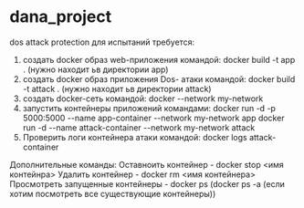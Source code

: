 # dana_project
dos attack protection
для испытаний требуется:
1) создать docker образ web-приложения  командой: docker build -t app . (нужно находит ьв директории app)
2) создать docker образ приложения Dos- атаки командой: docker build -t attack .  (нужно находит ьв директории attack)
3) создать docker-сеть  командой: docker --network my-network
4) запустить контейнеры приложений командами:
    docker run -d -p 5000:5000 --name app-container --network my-network app
    docker run -d --name attack-container --network my-network attack
5) Проверить логи контейнера атаки командой: docker logs attack-container

Дополнительные команды:
Оставноить контейнер - docker stop <имя контейнра>
Удалить контейнер - docker rm <имя контейнера>
Просмотреть запущенные контейнеры - docker ps (docker ps -a (если хотим посмотреть все существующие контейнеры))